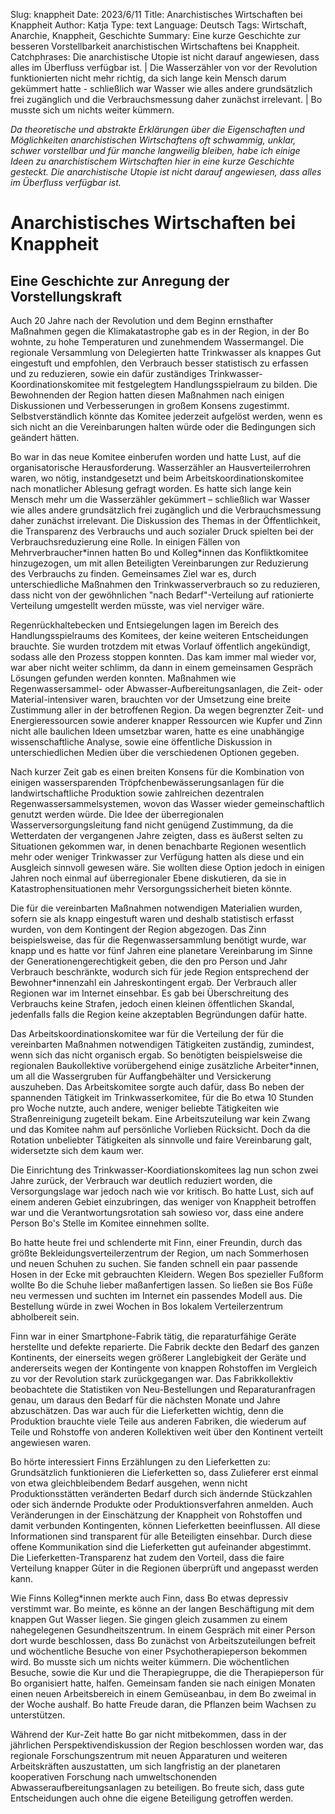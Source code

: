Slug: knappheit
Date: 2023/6/11
Title: Anarchistisches Wirtschaften bei Knappheit
Author: Katja
Type: text
Language: Deutsch
Tags: Wirtschaft, Anarchie, Knappheit, Geschichte
Summary: Eine kurze Geschichte zur besseren Vorstellbarkeit anarchistischen Wirtschaftens bei Knappheit.
Catchphrases: Die anarchistische Utopie ist nicht darauf angewiesen, dass alles im Überfluss verfügbar ist. | Die Wasserzähler von vor der Revolution funktionierten nicht mehr richtig, da sich lange kein Mensch darum gekümmert hatte - schließlich war Wasser wie alles andere grundsätzlich frei zugänglich und die Verbrauchsmessung daher zunächst irrelevant. | Bo musste sich um nichts weiter kümmern.

*Da theoretische und abstrakte Erklärungen über die Eigenschaften und Möglichkeiten anarchistischen Wirtschaftens oft schwammig, unklar, schwer vorstellbar und für manche langweilig bleiben, habe ich einige Ideen zu anarchistischem Wirtschaften hier in eine kurze Geschichte gesteckt. Die anarchistische Utopie ist nicht darauf angewiesen, dass alles im Überfluss verfügbar ist.*

# Anarchistisches Wirtschaften bei Knappheit

## Eine Geschichte zur Anregung der Vorstellungskraft

Auch 20 Jahre nach der Revolution und dem Beginn ernsthafter Maßnahmen gegen die Klimakatastrophe gab es in der Region, in der Bo wohnte, zu hohe Temperaturen und zunehmendem Wassermangel. Die regionale Versammlung von Delegierten hatte Trinkwasser als knappes Gut eingestuft und empfohlen, den Verbrauch besser statistisch zu erfassen und zu reduzieren, sowie ein dafür zuständiges Trinkwasser-Koordinationskomitee mit festgelegtem Handlungsspielraum zu bilden. Die Bewohnenden der Region hatten diesen Maßnahmen nach einigen Diskussionen und Verbesserungen in großem Konsens zugestimmt. Selbstverständlich könnte das Komitee jederzeit aufgelöst werden, wenn es sich nicht an die Vereinbarungen halten würde oder die Bedingungen sich geändert hätten.

Bo war in das neue Komitee einberufen worden und hatte Lust, auf die organisatorische Herausforderung. Wasserzähler an Hausverteilerrohren waren, wo nötig, instandgesetzt und beim Arbeitskoordinationskomitee nach monatlicher Ablesung gefragt worden. Es hatte sich lange kein Mensch mehr um die Wasserzähler gekümmert – schließlich war Wasser wie alles andere grundsätzlich frei zugänglich und die Verbrauchsmessung daher zunächst irrelevant. Die Diskussion des Themas in der Öffentlichkeit, die Transparenz des Verbrauchs und auch sozialer Druck spielten bei der Verbrauchsreduzierung eine Rolle. In einigen Fällen von Mehrverbraucher\*innen hatten Bo und Kolleg\*innen das Konfliktkomitee hinzugezogen, um mit allen Beteiligten Vereinbarungen zur Reduzierung des Verbrauchs zu finden. Gemeinsames Ziel war es, durch unterschiedliche Maßnahmen den Trinkwasserverbrauch so zu reduzieren, dass nicht von der gewöhnlichen "nach Bedarf"-Verteilung auf rationierte Verteilung umgestellt werden müsste, was viel nerviger wäre.

Regenrückhaltebecken und Entsiegelungen lagen im Bereich des Handlungsspielraums des Komitees, der keine weiteren Entscheidungen brauchte. Sie wurden trotzdem mit etwas Vorlauf öffentlich angekündigt, sodass alle den Prozess stoppen konnten. Das kam immer mal wieder vor, war aber nicht weiter schlimm, da dann in einem gemeinsamen Gespräch Lösungen gefunden werden konnten. Maßnahmen wie Regenwassersammel- oder Abwasser-Aufbereitungsanlagen, die Zeit- oder Material-intensiver waren, brauchten vor der Umsetzung eine breite Zustimmung aller in der betroffenen Region. Da wegen begrenzter Zeit- und Energieressourcen sowie anderer knapper Ressourcen wie Kupfer und Zinn nicht alle baulichen Ideen umsetzbar waren, hatte es eine unabhängige wissenschaftliche Analyse, sowie eine öffentliche Diskussion in unterschiedlichen Medien über die verschiedenen Optionen gegeben.

Nach kurzer Zeit gab es einen breiten Konsens für die Kombination von einigen wassersparenden Tröpfchenbewässerungsanlagen für die landwirtschaftliche Produktion sowie zahlreichen dezentralen Regenwassersammelsystemen, wovon das Wasser wieder gemeinschaftlich genutzt werden würde. Die Idee der überregionalen Wasserversorgungsleitung fand nicht genügend Zustimmung, da die Wetterdaten der vergangenen Jahre zeigten, dass es äußerst selten zu Situationen gekommen war, in denen benachbarte Regionen wesentlich mehr oder weniger Trinkwasser zur Verfügung hatten als diese und ein Ausgleich sinnvoll gewesen wäre. Sie wollten diese Option jedoch in einigen Jahren noch einmal auf überregionaler Ebene diskutieren, da sie in Katastrophensituationen mehr Versorgungssicherheit bieten könnte.

Die für die vereinbarten Maßnahmen notwendigen Materialien wurden, sofern sie als knapp eingestuft waren und deshalb statistisch erfasst wurden, von dem Kontingent der Region abgezogen. Das Zinn beispielsweise, das für die Regenwassersammlung benötigt wurde, war knapp und es hatte vor fünf Jahren eine planetare Vereinbarung im Sinne der Generationengerechtigkeit geben, die den pro Person und Jahr Verbrauch beschränkte, wodurch sich für jede Region entsprechend der Bewohner\*innenzahl ein Jahreskontingent ergab. Der Verbrauch aller Regionen war im Internet einsehbar. Es gab bei Überschreitung des Verbrauchs keine Strafen, jedoch einen kleinen öffentlichen Skandal, jedenfalls falls die Region keine akzeptablen Begründungen dafür hatte.

Das Arbeitskoordinationskomitee war für die Verteilung der für die vereinbarten Maßnahmen notwendigen Tätigkeiten zuständig, zumindest, wenn sich das nicht organisch ergab. So benötigten beispielsweise die regionalen Baukollektive vorübergehend einige zusätzliche Arbeiter\*innen, um all die Wassergruben für Auffangbehälter und Versickerung auszuheben. Das Arbeitskomitee sorgte auch dafür, dass Bo neben der spannenden Tätigkeit im Trinkwasserkomitee, für die Bo etwa 10 Stunden pro Woche nutzte, auch andere, weniger beliebte Tätigkeiten wie Straßenreinigung zugeteilt bekam. Eine Arbeitszuteilung war kein Zwang und das Komitee nahm auf persönliche Vorlieben Rücksicht. Doch da die Rotation unbeliebter Tätigkeiten als sinnvolle und faire Vereinbarung galt, widersetzte sich dem kaum wer.

Die Einrichtung des Trinkwasser-Koordiationskomitees lag nun schon zwei Jahre zurück, der Verbrauch war deutlich reduziert worden, die Versorgungslage war jedoch nach wie vor kritisch. Bo hatte Lust, sich auf einem anderen Gebiet einzubringen, das weniger von Knappheit betroffen war und die Verantwortungsrotation sah sowieso vor, dass eine andere Person Bo's Stelle im Komitee einnehmen sollte.

Bo hatte heute frei und schlenderte mit Finn, einer Freundin, durch das größte Bekleidungsverteilerzentrum der Region, um nach Sommerhosen und neuen Schuhen zu suchen. Sie fanden schnell ein paar passende Hosen in der Ecke mit gebrauchten Kleidern. Wegen Bos spezieller Fußform wollte Bo die Schuhe lieber maßanfertigen lassen. So ließen sie Bos Füße neu vermessen und suchten im Internet ein passendes Modell aus. Die Bestellung würde in zwei Wochen in Bos lokalem Verteilerzentrum abholbereit sein.

Finn war in einer Smartphone-Fabrik tätig, die reparaturfähige Geräte herstellte und defekte reparierte. Die Fabrik deckte den Bedarf des ganzen Kontinents, der einerseits wegen größerer Langlebigkeit der Geräte und andererseits wegen der Kontingente von knappen Rohstoffen im Vergleich zu vor der Revolution stark zurückgegangen war. Das Fabrikkollektiv beobachtete die Statistiken von Neu-Bestellungen und Reparaturanfragen genau, um daraus den Bedarf für die nächsten Monate und Jahre abzuschätzen. Das war auch für die Lieferketten wichtig, denn die Produktion brauchte viele Teile aus anderen Fabriken, die wiederum auf Teile und Rohstoffe von anderen Kollektiven weit über den Kontinent verteilt angewiesen waren.

Bo hörte interessiert Finns Erzählungen zu den Lieferketten zu: Grundsätzlich funktionieren die Lieferketten so, dass Zulieferer erst einmal von etwa gleichbleibendem Bedarf ausgehen, wenn nicht Produktionsstätten veränderten Bedarf durch sich ändernde Stückzahlen oder sich ändernde Produkte oder Produktionsverfahren anmelden. Auch Veränderungen in der Einschätzung der Knappheit von Rohstoffen und damit verbunden Kontingenten, können Lieferketten beeinflussen. All diese Informationen sind transparent für alle Beteiligten einsehbar. Durch diese offene Kommunikation sind die Lieferketten gut aufeinander abgestimmt. Die Lieferketten-Transparenz hat zudem den Vorteil, dass die faire Verteilung knapper Güter in die Regionen überprüft und angepasst werden kann.

Wie Finns Kolleg\*innen merkte auch Finn, dass Bo etwas depressiv verstimmt war. Bo meinte, es könne an der langen Beschäftigung mit dem knappen Gut Wasser liegen. Sie gingen gleich zusammen zu einem nahegelegenen Gesundheitszentrum. In einem Gespräch mit einer Person dort wurde beschlossen, dass Bo zunächst von Arbeitszuteilungen befreit und wöchentliche Besuche von einer Psychotherapieperson bekommen wird. Bo musste sich um nichts weiter kümmern. Die wöchentlichen Besuche, sowie die Kur und die Therapiegruppe, die die Therapieperson für Bo organisiert hatte, halfen. Gemeinsam fanden sie nach einigen Monaten einen neuen Arbeitsbereich in einem Gemüseanbau, in dem Bo zweimal in der Woche aushalf. Bo hatte Freude daran, die Pflanzen beim Wachsen zu unterstützen.

Während der Kur-Zeit hatte Bo gar nicht mitbekommen, dass in der jährlichen Perspektivendiskussion der Region beschlossen worden war, das regionale Forschungszentrum mit neuen Apparaturen und weiteren Arbeitskräften auszustatten, um sich langfristig an der planetaren kooperativen Forschung nach umweltschonenden Abwasseraufbereitungsanlagen zu beteiligen. Bo freute sich, dass gute Entscheidungen auch ohne die eigene Beteiligung getroffen werden.


